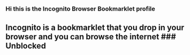 ### Hi this is the Incognito Browser Bookmarklet profile
## Incognito is a bookmarklet that you drop in your browser and you can browse the internet ### Unblocked
